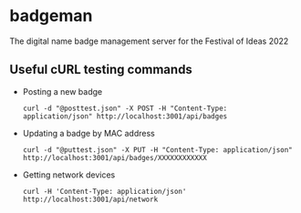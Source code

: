# badgeman
The digital name badge management server for the Festival of Ideas 2022

## Useful cURL testing commands
- Posting a new badge

  `curl -d "@posttest.json" -X POST -H "Content-Type: application/json" http://localhost:3001/api/badges`

- Updating a badge by MAC address

  `curl -d "@puttest.json" -X PUT -H "Content-Type: application/json" http://localhost:3001/api/badges/XXXXXXXXXXXX`

- Getting network devices

  `curl -H 'Content-Type: application/json' http://localhost:3001/api/network`
